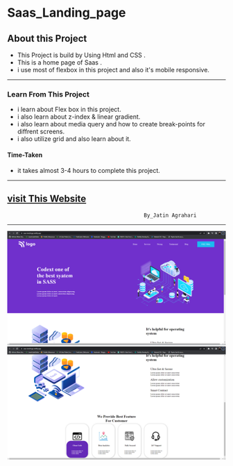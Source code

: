 
# Saas_Landing_page


## About this Project
- This Project is build by Using Html and CSS .                
- This is a home page of Saas .
- i use most of flexbox in this project and also it's  mobile responsive.  

---

### Learn From This Project
- i learn about Flex box in this project.
- i  also learn about z-index & linear gradient.
- i also learn about media query and how to create break-points for diffrent screens.
- i also utilize grid and also learn about it.

#### Time-Taken
- it takes almost 3-4 hours to complete this project.
---
[visit This Website](https://saas-landingp.netlify.app/)
---

                                                By_Jatin Agrahari

---

![Demo-images](https://github.com/jatin2311/saas-landing-page/blob/master/Demo/ss-01.png)
![Demo-images](https://github.com/jatin2311/saas-landing-page/blob/master/Demo/02.png)
